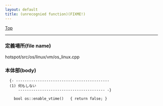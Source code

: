 ```yaml
---
layout: default
title: (unrecognied function)(FIXME!)
---
```

[Top](../index.html)

--- 
### 定義場所(file name)
hotspot/src/os/linux/vm/os_linux.cpp


### 本体部(body)
```
  {- -------------------------------------------
  (1) 何もしない
      ---------------------------------------- -}

	bool os::enable_vtime()   { return false; }
	
```



